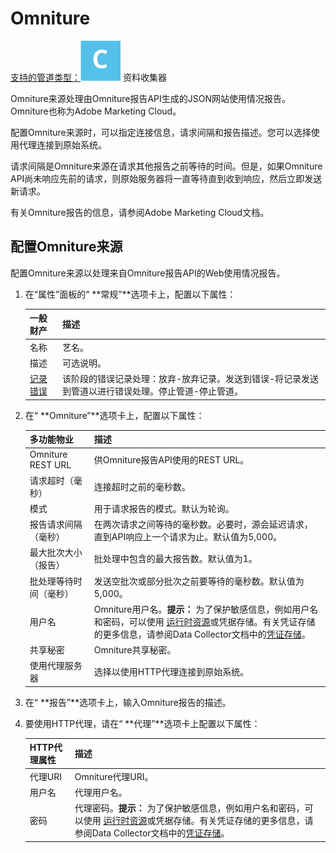 # Omniture

[支持的管道类型：](https://streamsets.com/documentation/controlhub/latest/help/datacollector/UserGuide/Pipeline_Configuration/ProductIcons_Doc.html#concept_mjg_ly5_pgb)![img](imgs/icon-SDC-20200310173200874.png) 资料收集器

Omniture来源处理由Omniture报告API生成的JSON网站使用情况报告。Omniture也称为Adobe Marketing Cloud。

配置Omniture来源时，可以指定连接信息，请求间隔和报告描述。您可以选择使用代理连接到原始系统。

请求间隔是Omniture来源在请求其他报告之前等待的时间。但是，如果Omniture API尚未响应先前的请求，则原始服务器将一直等待直到收到响应，然后立即发送新请求。

有关Omniture报告的信息，请参阅Adobe Marketing Cloud文档。

## 配置Omniture来源

配置Omniture来源以处理来自Omniture报告API的Web使用情况报告。

1. 在“属性”面板的“ **常规”**选项卡上，配置以下属性：

   | 一般财产                                                     | 描述                                                         |
   | :----------------------------------------------------------- | :----------------------------------------------------------- |
   | 名称                                                         | 艺名。                                                       |
   | 描述                                                         | 可选说明。                                                   |
   | [记录错误](https://streamsets.com/documentation/controlhub/latest/help/datacollector/UserGuide/Pipeline_Design/ErrorHandling.html#concept_atr_j4y_5r) | 该阶段的错误记录处理：放弃-放弃记录。发送到错误-将记录发送到管道以进行错误处理。停止管道-停止管道。 |

2. 在“ **Omniture”**选项卡上，配置以下属性：

   | 多功能物业             | 描述                                                         |
   | :--------------------- | :----------------------------------------------------------- |
   | Omniture REST URL      | 供Omniture报告API使用的REST URL。                            |
   | 请求超时（毫秒）       | 连接超时之前的毫秒数。                                       |
   | 模式                   | 用于请求报告的模式。默认为轮询。                             |
   | 报告请求间隔（毫秒）   | 在两次请求之间等待的毫秒数。必要时，源会延迟请求，直到API响应上一个请求为止。默认值为5,000。 |
   | 最大批次大小（报告）   | 批处理中包含的最大报告数。默认值为1。                        |
   | 批处理等待时间（毫秒） | 发送空批次或部分批次之前要等待的毫秒数。默认值为5,000。      |
   | 用户名                 | Omniture用户名。**提示：** 为了保护敏感信息，例如用户名和密码，可以使用 [运行时资源](https://streamsets.com/documentation/controlhub/latest/help/datacollector/UserGuide/Pipeline_Configuration/RuntimeValues.html#concept_bs4_5nm_2s)或凭据存储。有关凭证存储的更多信息，请参阅Data Collector文档中的[凭证存储](https://streamsets.com/documentation/datacollector/latest/help/#datacollector/UserGuide/Configuration/CredentialStores.html)。 |
   | 共享秘密               | Omniture共享秘密。                                           |
   | 使用代理服务器         | 选择以使用HTTP代理连接到原始系统。                           |

3. 在“ **报告”**选项卡上，输入Omniture报告的描述。

4. 要使用HTTP代理，请在“ **代理”**选项卡上配置以下属性：

   | HTTP代理属性 | 描述                                                         |
   | :----------- | :----------------------------------------------------------- |
   | 代理URI      | Omniture代理URI。                                            |
   | 用户名       | 代理用户名。                                                 |
   | 密码         | 代理密码。**提示：** 为了保护敏感信息，例如用户名和密码，可以使用 [运行时资源](https://streamsets.com/documentation/controlhub/latest/help/datacollector/UserGuide/Pipeline_Configuration/RuntimeValues.html#concept_bs4_5nm_2s)或凭据存储。有关凭证存储的更多信息，请参阅Data Collector文档中的[凭证存储](https://streamsets.com/documentation/datacollector/latest/help/#datacollector/UserGuide/Configuration/CredentialStores.html)。 |